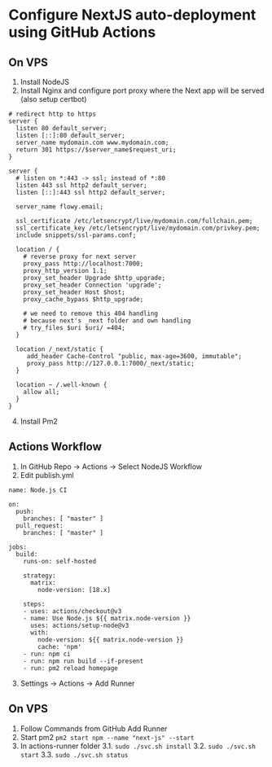 # Configure NextJS auto-deployment using GitHub Actions

## On VPS
1. Install NodeJS
2. Install Nginx and configure port proxy where the Next app will be served (also setup certbot)
```
# redirect http to https
server {
  listen 80 default_server;
  listen [::]:80 default_server;
  server_name mydomain.com www.mydomain.com;
  return 301 https://$server_name$request_uri;
}

server {
  # listen on *:443 -> ssl; instead of *:80
  listen 443 ssl http2 default_server;
  listen [::]:443 ssl http2 default_server;

  server_name flowy.email;

  ssl_certificate /etc/letsencrypt/live/mydomain.com/fullchain.pem;
  ssl_certificate_key /etc/letsencrypt/live/mydomain.com/privkey.pem;
  include snippets/ssl-params.conf;

  location / {
    # reverse proxy for next server
    proxy_pass http://localhost:7000;
    proxy_http_version 1.1;
    proxy_set_header Upgrade $http_upgrade;
    proxy_set_header Connection 'upgrade';
    proxy_set_header Host $host;
    proxy_cache_bypass $http_upgrade;

    # we need to remove this 404 handling
    # because next's _next folder and own handling
    # try_files $uri $uri/ =404;
  }

  location /_next/static {
     add_header Cache-Control "public, max-age=3600, immutable";
     proxy_pass http://127.0.0.1:7000/_next/static;
  }

  location ~ /.well-known {
    allow all;
  }
}
```
4. Install Pm2

## Actions Workflow
1. In GitHub Repo -> Actions -> Select NodeJS Workflow
2. Edit publish.yml

```
name: Node.js CI

on:
  push:
    branches: [ "master" ]
  pull_request:
    branches: [ "master" ]

jobs:
  build:
    runs-on: self-hosted

    strategy:
      matrix:
        node-version: [18.x]
        
    steps:
    - uses: actions/checkout@v3
    - name: Use Node.js ${{ matrix.node-version }}
      uses: actions/setup-node@v3
      with:
        node-version: ${{ matrix.node-version }}
        cache: 'npm'
    - run: npm ci
    - run: npm run build --if-present
    - run: pm2 reload homepage
```

3. Settings -> Actions -> Add Runner

## On VPS
1. Follow Commands from GitHub Add Runner
2. Start pm2 `pm2 start npm --name "next-js" --start`
3. In actions-runner folder
  3.1. `sudo ./svc.sh install`
  3.2. `sudo ./svc.sh start`
  3.3. `sudo ./svc.sh status`
